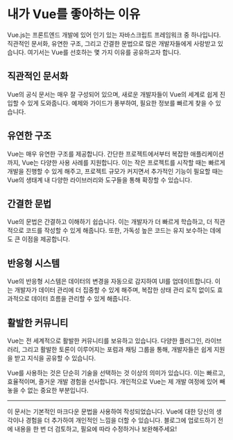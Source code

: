 # 내가 Vue를 좋아하는 이유

Vue.js는 프론트엔드 개발에 있어 인기 있는 자바스크립트 프레임워크 중 하나입니다. 직관적인 문서화, 유연한 구조, 그리고 간결한 문법으로 많은 개발자들에게 사랑받고 있습니다. 여기서는 Vue를 선호하는 몇 가지 이유를 공유하고자 합니다.

## 직관적인 문서화

Vue의 공식 문서는 매우 잘 구성되어 있으며, 새로운 개발자들이 Vue의 세계로 쉽게 진입할 수 있게 도와줍니다. 예제와 가이드가 풍부하여, 필요한 정보를 빠르게 찾을 수 있습니다.

## 유연한 구조

Vue는 매우 유연한 구조를 제공합니다. 간단한 프로젝트에서부터 복잡한 애플리케이션까지, Vue는 다양한 사용 사례를 지원합니다. 이는 작은 프로젝트를 시작할 때는 빠르게 개발을 진행할 수 있게 해주고, 프로젝트 규모가 커지면서 추가적인 기능이 필요할 때는 Vue의 생태계 내 다양한 라이브러리와 도구들을 통해 확장할 수 있습니다.

## 간결한 문법

Vue의 문법은 간결하고 이해하기 쉽습니다. 이는 개발자가 더 빠르게 학습하고, 더 직관적으로 코드를 작성할 수 있게 해줍니다. 또한, 가독성 높은 코드는 유지 보수하는 데에도 큰 이점을 제공합니다.

## 반응형 시스템

Vue의 반응형 시스템은 데이터의 변경을 자동으로 감지하여 UI를 업데이트합니다. 이는 개발자가 데이터 관리에 더 집중할 수 있게 해주며, 복잡한 상태 관리 로직 없이도 효과적으로 데이터 흐름을 관리할 수 있게 해줍니다.

## 활발한 커뮤니티

Vue는 전 세계적으로 활발한 커뮤니티를 보유하고 있습니다. 다양한 플러그인, 라이브러리, 그리고 활발한 토론이 이루어지는 포럼과 채팅 그룹을 통해, 개발자들은 쉽게 지원을 받고 지식을 공유할 수 있습니다.

Vue를 사용하는 것은 단순히 기술을 선택하는 것 이상의 의미가 있습니다. 이는 빠르고, 효율적이며, 즐거운 개발 경험을 선사합니다. 개인적으로 Vue는 제 개발 여정에 있어 빼놓을 수 없는 중요한 부분입니다.

---

이 문서는 기본적인 마크다운 문법을 사용하여 작성되었습니다. Vue에 대한 당신의 생각이나 경험을 더 추가하여 개인적인 느낌을 더할 수 있습니다. 블로그에 업로드하기 전에 내용을 한 번 더 검토하고, 필요에 따라 수정하거나 보완해주세요!
